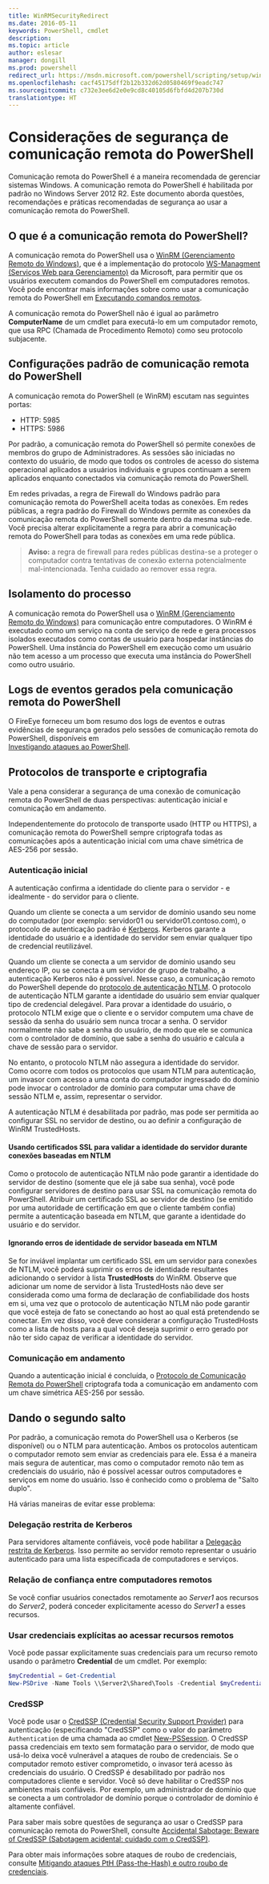 ```yaml
---
title: WinRMSecurityRedirect
ms.date: 2016-05-11
keywords: PowerShell, cmdlet
description: 
ms.topic: article
author: eslesar
manager: dongill
ms.prod: powershell
redirect_url: https://msdn.microsoft.com/powershell/scripting/setup/winrmsecurity
ms.openlocfilehash: cacf45175dff2b12b332d62d0580469f9eadc747
ms.sourcegitcommit: c732e3ee6d2e0e9cd8c40105d6fbfd4d207b730d
translationtype: HT
---
```

# <a name="powershell-remoting-security-considerations"></a>Considerações de segurança de comunicação remota do PowerShell

Comunicação remota do PowerShell é a maneira recomendada de gerenciar sistemas Windows. A comunicação remota do PowerShell é habilitada por padrão no Windows Server 2012 R2. Este documento aborda questões, recomendações e práticas recomendadas de segurança ao usar a comunicação remota do PowerShell.

## <a name="what-is-powershell-remoting"></a>O que é a comunicação remota do PowerShell?

A comunicação remota do PowerShell usa o [WinRM (Gerenciamento Remoto do Windows)](https://msdn.microsoft.com/en-us/library/windows/desktop/aa384426.aspx), que é a implementação do protocolo [WS-Managment (Serviços Web para Gerenciamento)](http://www.dmtf.org/sites/default/files/standards/documents/DSP0226_1.2.0.pdf) da Microsoft, para permitir que os usuários executem comandos do PowerShell em computadores remotos. Você pode encontrar mais informações sobre como usar a comunicação remota do PowerShell em [Executando comandos remotos](https://technet.microsoft.com/en-us/library/dd819505.aspx).

A comunicação remota do PowerShell não é igual ao parâmetro **ComputerName** de um cmdlet para executá-lo em um computador remoto, que usa RPC (Chamada de Procedimento Remoto) como seu protocolo subjacente.

##  <a name="powershell-remoting-default-settings"></a>Configurações padrão de comunicação remota do PowerShell

A comunicação remota do PowerShell (e WinRM) escutam nas seguintes portas:

- HTTP: 5985
- HTTPS: 5986

Por padrão, a comunicação remota do PowerShell só permite conexões de membros do grupo de Administradores. As sessões são iniciadas no contexto do usuário, de modo que todos os controles de acesso do sistema operacional aplicados a usuários individuais e grupos continuam a serem aplicados enquanto conectados via comunicação remota do PowerShell.

Em redes privadas, a regra de Firewall do Windows padrão para comunicação remota do PowerShell aceita todas as conexões. Em redes públicas, a regra padrão do Firewall do Windows permite as conexões da comunicação remota do PowerShell somente dentro da mesma sub-rede. Você precisa alterar explicitamente a regra para abrir a comunicação remota do PowerShell para todas as conexões em uma rede pública.

>**Aviso:** a regra de firewall para redes públicas destina-se a proteger o computador contra tentativas de conexão externa potencialmente mal-intencionada. Tenha cuidado ao remover essa regra.

## <a name="process-isolation"></a>Isolamento do processo

A comunicação remota do PowerShell usa o [WinRM (Gerenciamento Remoto do Windows)](https://msdn.microsoft.com/en-us/library/windows/desktop/aa384426) para comunicação entre computadores. O WinRM é executado como um serviço na conta de serviço de rede e gera processos isolados executados como contas de usuário para hospedar instâncias do PowerShell. Uma instância do PowerShell em execução como um usuário não tem acesso a um processo que executa uma instância do PowerShell como outro usuário.

## <a name="event-logs-generated-by-powershell-remoting"></a>Logs de eventos gerados pela comunicação remota do PowerShell

O FireEye forneceu um bom resumo dos logs de eventos e outras evidências de segurança gerados pelo sessões de comunicação remota do PowerShell, disponíveis em  
[Investigando ataques ao PowerShell](https://www.fireeye.com/content/dam/fireeye-www/global/en/solutions/pdfs/wp-lazanciyan-investigating-powershell-attacks.pdf).

## <a name="encryption-and-transport-protocols"></a>Protocolos de transporte e criptografia

Vale a pena considerar a segurança de uma conexão de comunicação remota do PowerShell de duas perspectivas: autenticação inicial e comunicação em andamento. 

Independentemente do protocolo de transporte usado (HTTP ou HTTPS), a comunicação remota do PowerShell sempre criptografa todas as comunicações após a autenticação inicial com uma chave simétrica de AES-256 por sessão.
    
### <a name="initial-authentication"></a>Autenticação inicial

A autenticação confirma a identidade do cliente para o servidor - e idealmente - do servidor para o cliente.
    
Quando um cliente se conecta a um servidor de domínio usando seu nome do computador (por exemplo: servidor01 ou servidor01.contoso.com), o protocolo de autenticação padrão é [Kerberos](https://msdn.microsoft.com/en-us/library/windows/desktop/aa378747.aspx).
Kerberos garante a identidade do usuário e a identidade do servidor sem enviar qualquer tipo de credencial reutilizável.

Quando um cliente se conecta a um servidor de domínio usando seu endereço IP, ou se conecta a um servidor de grupo de trabalho, a autenticação Kerberos não é possível. Nesse caso, a comunicação remoto do PowerShell depende do [protocolo de autenticação NTLM](https://msdn.microsoft.com/en-us/library/windows/desktop/aa378749.aspx). O protocolo de autenticação NTLM garante a identidade do usuário sem enviar qualquer tipo de credencial delegável. Para provar a identidade do usuário, o protocolo NTLM exige que o cliente e o servidor computem uma chave de sessão da senha do usuário sem nunca trocar a senha. O servidor normalmente não sabe a senha do usuário, de modo que ele se comunica com o controlador de domínio, que sabe a senha do usuário e calcula a chave de sessão para o servidor. 
      
No entanto, o protocolo NTLM não assegura a identidade do servidor. Como ocorre com todos os protocolos que usam NTLM para autenticação, um invasor com acesso a uma conta do computador ingressado do domínio pode invocar o controlador de domínio para computar uma chave de sessão NTLM e, assim, representar o servidor.

A autenticação NTLM é desabilitada por padrão, mas pode ser permitida ao configurar SSL no servidor de destino, ou ao definir a configuração de WinRM TrustedHosts.
    
#### <a name="using-ssl-certificates-to-validate-server-identity-during-ntlm-based-connections"></a>Usando certificados SSL para validar a identidade do servidor durante conexões baseadas em NTLM

Como o protocolo de autenticação NTLM não pode garantir a identidade do servidor de destino (somente que ele já sabe sua senha), você pode configurar servidores de destino para usar SSL na comunicação remota do PowerShell. Atribuir um certificado SSL ao servidor de destino (se emitido por uma autoridade de certificação em que o cliente também confia) permite a autenticação baseada em NTLM, que garante a identidade do usuário e do servidor.
    
#### <a name="ignoring-ntlm-based-server-identity-errors"></a>Ignorando erros de identidade de servidor baseada em NTLM
      
Se for inviável implantar um certificado SSL em um servidor para conexões de NTLM, você poderá suprimir os erros de identidade resultantes adicionando o servidor à lista **TrustedHosts** do WinRM. Observe que adicionar um nome de servidor à lista TrustedHosts não deve ser considerada como uma forma de declaração de confiabilidade dos hosts em si, uma vez que o protocolo de autenticação NTLM não pode garantir que você esteja de fato se conectando ao host ao qual está pretendendo se conectar.
Em vez disso, você deve considerar a configuração TrustedHosts como a lista de hosts para a qual você deseja suprimir o erro gerado por não ter sido capaz de verificar a identidade do servidor.
    
    
### <a name="ongoing-communication"></a>Comunicação em andamento

Quando a autenticação inicial é concluída, o [Protocolo de Comunicação Remota do PowerShell](https://msdn.microsoft.com/en-us/library/dd357801.aspx) criptografa toda a comunicação em andamento com um chave simétrica AES-256 por sessão.  


## <a name="making-the-second-hop"></a>Dando o segundo salto

Por padrão, a comunicação remota do PowerShell usa o Kerberos (se disponível) ou o NTLM para autenticação. Ambos os protocolos autenticam o computador remoto sem enviar as credenciais para ele.
Essa é a maneira mais segura de autenticar, mas como o computador remoto não tem as credenciais do usuário, não é possível acessar outros computadores e serviços em nome do usuário. Isso é conhecido como o problema de "Salto duplo".

Há várias maneiras de evitar esse problema:

### <a name="kerberos-constrained-delegation"></a>Delegação restrita de Kerberos

Para servidores altamente confiáveis, você pode habilitar a [Delegação restrita de Kerberos](https://technet.microsoft.com/en-us/library/cc995228.aspx). Isso permite ao servidor remoto representar o usuário autenticado para uma lista especificada de computadores e serviços.

### <a name="trust-between-remote-computers"></a>Relação de confiança entre computadores remotos

Se você confiar usuários conectados remotamente ao *Server1* aos recursos do *Server2*, poderá conceder explicitamente acesso do *Server1* a esses recursos.

### <a name="use-explicit-credentials-when-accessing-remote-resources"></a>Usar credenciais explícitas ao acessar recursos remotos

Você pode passar explicitamente suas credenciais para um recurso remoto usando o parâmetro **Credential** de um cmdlet. Por exemplo:

```powershell
$myCredential = Get-Credential
New-PSDrive -Name Tools \\Server2\Shared\Tools -Credential $myCredential 
```

### <a name="credssp"></a>CredSSP

Você pode usar o [CredSSP (Credential Security Support Provider)](https://msdn.microsoft.com/en-us/library/windows/desktop/bb931352.aspx) para autenticação (especificando "CredSSP" como o valor do parâmetro `Authentication` de uma chamada ao cmdlet [New-PSSession](https://technet.microsoft.com/en-us/library/hh849717.aspx). O CredSSP passa credenciais em texto sem formatação para o servidor, de modo que usá-lo deixa você vulnerável a ataques de roubo de credenciais. Se o computador remoto estiver comprometido, o invasor terá acesso às credenciais do usuário. O CredSSP é desabilitado por padrão nos computadores cliente e servidor. Você só deve habilitar o CredSSP nos ambientes mais confiáveis. Por exemplo, um administrador de domínio que se conecta a um controlador de domínio porque o controlador de domínio é altamente confiável.

Para saber mais sobre questões de segurança ao usar o CredSSP para comunicação remota do PowerShell, consulte [Accidental Sabotage: Beware of CredSSP (Sabotagem acidental: cuidado com o CredSSP)](http://www.powershellmagazine.com/2014/03/06/accidental-sabotage-beware-of-credssp).

Para obter mais informações sobre ataques de roubo de credenciais, consulte [Mitigando ataques PtH (Pass-the-Hash) e outro roubo de credenciais](https://www.microsoft.com/en-us/download/details.aspx?id=36036).








